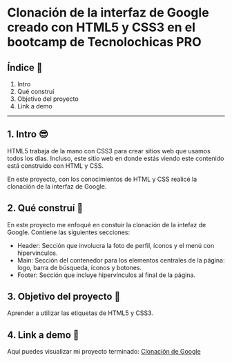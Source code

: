 # Clonación de la interfaz de Google creado con HTML5 y CSS3 en el bootcamp de Tecnolochicas PRO


## Índice 📖
1. Intro 
2. Qué construí 
3. Objetivo del proyecto 
4. Link a demo 

****

## 1. Intro 😎
HTML5 trabaja de la mano con CSS3 para crear sitios web que usamos todos los días. Incluso, este sitio web en donde estás viendo este contenido está construido con HTML y CSS.

En este proyecto, con los conocimientos de HTML y CSS realicé la clonación de la interfaz de Google.

## 2. Qué construí 🙌
En este proyecto me enfoqué en constuir la clonación de la intefaz de Google.
Contiene las siguientes secciones:

* Header: Sección que involucra la foto de perfil, íconos y el menú con hipervínculos.
* Main: Sección del contenedor para los elementos centrales de la página: logo, barra de búsqueda, íconos y botones.
* Footer: Sección que incluye hipervínculos al final de la página.

## 3. Objetivo del proyecto 🎯
Aprender a utilizar las etiquetas de HTML5 y CSS3.

## 4. Link a demo 📎
Aquí puedes visualizar mi proyecto terminado: [Clonación de Google](#)






